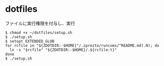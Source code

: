 # dotfiles

ファイルに実行権限を付与し、実行
```
$ chmod +x ~/dotfiles/setup.sh
$ ./setup.sh
$ setopt EXTENDED_GLOB
for rcfile in "${ZDOTDIR:-$HOME}"/.zprezto/runcoms/^README.md(.N); do
  ln -s "$rcfile" "${ZDOTDIR:-$HOME}/.${rcfile:t}"
done
$ ./setup.sh
```
